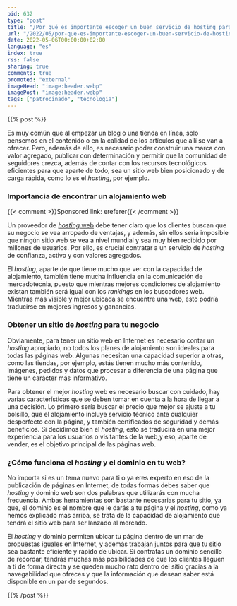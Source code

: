 ```yaml
---
pid: 632
type: "post"
title: "¿Por qué es importante escoger un buen servicio de hosting para tu negocio en línea?"
url: "/2022/05/por-que-es-importante-escoger-un-buen-servicio-de-hosting-para-tu-negocio-en-linea/"
date: 2022-05-06T00:00:00+02:00
language: "es"
index: true
rss: false
sharing: true
comments: true
promoted: "external"
imageHead: "image:header.webp"
imagePost: "image:header.webp"
tags: ["patrocinado", "tecnologia"]
---
```


{{% post %}}

Es muy común que al empezar un blog o una tienda en línea, solo pensemos en el contenido o en la calidad de los artículos que allí se van a ofrecer. Pero, además de ello, es necesario poder construir una marca con valor agregado, publicar con determinación y permitir que la comunidad de seguidores crezca, además de contar con los recursos tecnológicos eficientes para que aparte de todo, sea un sitio web bien posicionado y de carga rápida, como lo es el _hosting_, por ejemplo.

### Importancia de encontrar un alojamiento web 

{{< comment >}}Sponsored link: ereferer{{< /comment >}}

Un proveedor de [_hosting_ web](https://www.hostinger.es/hosting-web) debe tener claro que los clientes buscan que su negocio se vea arropado de ventajas, y además, sin ellos sería imposible que ningún sitio web se vea a nivel mundial y sea muy bien recibido por millones de usuarios. Por ello, es crucial contratar a un servicio de _hosting_ de confianza, activo y con valores agregados.

El _hosting_, aparte de que tiene mucho que ver con la capacidad de alojamiento, también tiene mucha influencia en la comunicación de mercadotecnia, puesto que mientras mejores condiciones de alojamiento existan también será igual con los _rankings_ en los buscadores web. Mientras más visible y mejor ubicada se encuentre una web, esto podría traducirse en mejores ingresos y ganancias. 

### Obtener un sitio de _hosting_ para tu negocio 

Obviamente, para tener un sitio web en Internet es necesario contar un _hosting_ apropiado, no todos los planes de alojamiento son ideales para todas las páginas web. Algunas necesitan una capacidad superior a otras, como las tiendas, por ejemplo, estás tienen mucho más contenido, imágenes, pedidos y datos que procesar a diferencia de una página que tiene un carácter más informativo.

Para obtener el mejor _hosting_ web es necesario buscar con cuidado, hay varias características que se deben tomar en cuenta a la hora de llegar a una decisión. Lo primero sería buscar el precio que mejor se ajuste a tu bolsillo, que el alojamiento incluye servicio técnico ante cualquier desperfecto con la página, y también certificados de seguridad y demás beneficios. Si decidimos bien el _hosting_, esto se traducirá en una mejor experiencia para los usuarios o visitantes de la web,y eso, aparte de vender, es el objetivo principal de las páginas web.

### ¿Cómo funciona el _hosting_ y el dominio en tu web?

No importa si es un tema nuevo para ti o ya eres experto en eso de la publicación de páginas en Internet, de todas formas debes saber que _hosting_ y dominio web son dos palabras que utilizarás con mucha frecuencia. Ambas herramientas son bastante necesarias para tu sitio, ya que, el dominio es el nombre que le darás a tu página y el _hosting_, como ya hemos explicado más arriba, se trata de la capacidad de alojamiento que tendrá el sitio web para ser lanzado al mercado.

El _hosting_ y dominio permiten ubicar tu página dentro de un mar de propuestas iguales en Internet, y además trabajan juntos para que tu sitio sea bastante eficiente y rápido de ubicar. Si contratas un dominio sencillo de recordar, tendrás muchas más posibilidades de que los clientes lleguen a ti de forma directa y se queden mucho rato dentro del sitio gracias a la navegabilidad que ofreces y que la información que desean saber está disponible en un par de segundos.

{{% /post %}}
